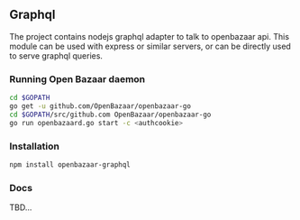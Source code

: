 ## Graphql

The project contains nodejs graphql adapter to talk to openbazaar api. 
This module can be used with express or similar servers, or can be directly used to serve graphql queries.

### Running Open Bazaar daemon

```bash
cd $GOPATH
go get -u github.com/OpenBazaar/openbazaar-go
cd $GOPATH/src/github.com OpenBazaar/openbazaar-go
go run openbazaard.go start -c <authcookie>
```

### Installation

```bash
npm install openbazaar-graphql
```

### Docs

TBD...